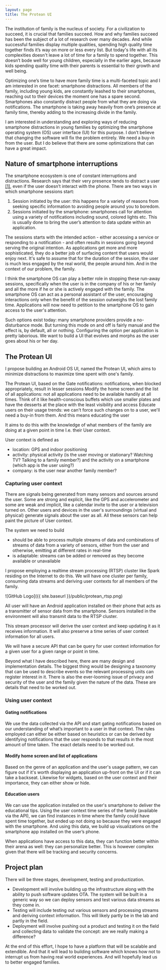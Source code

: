 ```yaml
---
layout: page
title: The Protean UI
---
```


The institution of family is the nucleus of society. For a civilization to succeed, it is crucial that families succeed. How and why families succeed has been the subject of a lot of research over many decades. And while successful families display multiple qualities, spending high quality time together finds it’s way on more or less every list. But today's life with all its complexities doesn't leave a lot of time for a family to spend together. This doesn’t bode well for young children, especially in the earlier ages, because kids spending quality time with their parents is essential to their growth and well being. 

Optimizing one’s time to have more family time is a multi-faceted topic and I am interested in one facet: smartphone distractions. All members of the family, including young kids, are constantly leashed to their smartphones, reaching out to their devices the moment one has a spare second. Smartphones also constantly distract people from what they are doing via notifications. The smartphone is taking away heavily from one’s presence at family time, thereby adding to the increasing divide in the family. 

I am interested in understanding and exploring ways of reducing smartphone distractions in young families by optimizing the smartphone operating system (OS) user interface (UI) for this purpose. I don’t believe that changing the software will fix the problem entirely. We need a buy-in from the user. But I do believe that there are some optimizations that can have a great impact.

## Nature of smartphone interruptions
The smartphone ecosystem is one of constant interruptions and distractions. Research says that their very presence tends to distract a user [[1]](http://www.ncbi.nlm.nih.gov/pubmed/26121498), even if the user doesn’t interact with the phone. There are two ways in which smartphone sessions start: 

1. Session initiated by the user: this happens for a variety of reasons from seeking specific information to  avoiding people around you to boredom.
2. Sessions initiated by the smartphone: smartphones call for attention using a variety of notifications including sound, colored lights etc. This is usually done to bring the user’s attention to data update within an application.

The sessions starts with the intended action - either accessing a service or responding to a notification - and often results in sessions going beyond serving the original intention. As applications get more and more sophisticated, they do a better job of surfacing content that users would enjoy next. It's safe to assume that for the duration of the session, the user is much less engaged by the real world, the people around him. And in the context of our problem, the family.

I think the smartphone OS can play a better role in stopping these run-away sessions, specifically when the user is in the company of his or her family and all the more if he or she is actively engaged with the family. The smartphone OS can act as a personal assistant of the user, encouraging interactions only when the benefit of the session outweighs the lost family time. Applications will now need to petition to the smartphone OS to gain access to the user's attention.

Such options exist today: many smartphone providers provide a no-disturbance mode. But turning this mode on and off is fairly manual and the effect is, by default, all or nothing. Configuring the option per application is pretty laborious. We want to build a UI that evolves and morphs as the user goes about his or her day. 

## The Protean UI
I propose building an Android OS UI, named the Protean UI, which aims to minimize distractions to maximize time spent with one's family.

The Protean UI, based on the 
Gate notifications: notifications, when blocked appropriately, result in lesser sessions
Modify the home screen and the list of all applications: not all applications need to be available handily at all times. Think of it like health-conscious buffets which use smaller plates and have the desserts at the place with the least visibility and access
Educate users on their usage trends: we can't force such changes on to a user, we'll need a buy-in from them. And this means educating the user

It aims to do this with the knowledge of what members of the family are doing at a given point in time I.e. their User context.

User context is defined as

* location: GPS and indoor positioning
* activity: physical activity (is the user moving or stationary? Watching TV? Talking to a family member?) and the activity on a smartphone (which app is the user using?)
* company: is the user near another family member?

### Capturing user context
There are signals being generated from many sensors and sources around the user. Some are strong and explicit, like the GPS and accelerometer and some are weak and implicit, like a calendar invite to the user or a television turned on. Other users and devices in the user's surroundings (virtual and physical) generate signals about the user as all. All these sensors can help paint the picture of User context.

The system we need to build

* should be able to process multiple streams of data and combinations of streams of data from a variety of sensors, either from the user and otherwise, emitting at different rates in real-time
* is adaptable: streams can be added or removed as they become available or unavailable

I propose employing a realtime stream processing (RTSP) cluster like Spark residing on the Internet to do this. We will have one cluster per family, consuming data streams and deriving user contexts for all members of the family.

![GitHub Logo]({{ site.baseurl }}/public/protean_rtsp.png)

All user will have an Android application installed on their phone that acts as a transmitter of sensor data from the smartphone. Sensors installed in the environment will also transmit data to the RTSP cluster.

This stream processor will derive the user context and keep updating it as it receives information. It will also preserve a time series of user context information for all users.

We will have a secure API that can be query for user context information for a given user for a given range or point in time.

Beyond what I have described here, there are many design and implementation details. The biggest thing would be designing a taxonomy that can be used to describe events so the relevant processing units can register interest in it. There is also the ever-looming issue of privacy and security of the user and the family given the nature of the data. These are details that need to be worked out.

### Using user context

#### Gating notifications
We use the data collected via the API and start gating notifications based on our understanding of what’s important to a user in that context. The rules employed can either be either based on heuristics or can be derived by identifying notifications that the user responds to that results in the most amount of time taken. The exact details need to be worked out.

#### Modify home screen and list of applications
Based on the genre of an application and the user's usage pattern, we can figure out if it's worth displaying an application up-front on the UI or if it can take a backseat. Likewise for widgets, based on the user context and their importance, they can either show or hide. 

#### Education users
We can use the application installed on the user's smartphone to deliver the educational tips. Using the user context time series of the family (available via the API), we can find instances in time where the family could have spent time together, but ended up not doing so because they were engaged with the smartphone. And using this data, we build up visualizations on the smartphone app installed on the user’s phone.

When applications have access to this data, they can function better within their arena as well: they can personalize better. This is however complex given that there will be tracking and security concerns. 

## Project plan
There will be three stages, development, testing and productization.

* Development will involve building up the infrastructure along with the ability to push software updates OTA. The system will be built in a generic way so we can deploy sensors and test various data streams as they come in.
* Testing will include testing out various sensors and processing streams and deriving context information. This will likely partly be in the lab and partly in the field. 
* Deployment will involve pushing out a product and testing it on the field and collecting data to validate the concept: are we really making a difference?

At the end of this effort, I hope to have a platform that will be scalable and extendible. And that it will lead to building software which knows how not to interrupt us from having real world experiences. And will hopefully lead us to better engaged families.
